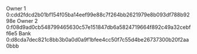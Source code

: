 Owner 1 0:cdd2fdcd2b01bf154f05ba14eef99e88c7f264bb2621979e8b093df788b9298e
Owner 2 0:f08d9ad0cb548799465630c57e151847db6a5824719664f892c49a32cebff6e5
Bank 0:d8cda7dec821c8bb3b0a0d0a9f1bfee4cc50f7c55d4be26737300b20f2aa0bbb
